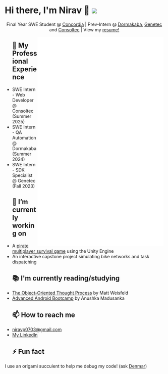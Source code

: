 # Hi there, I'm Nirav 👋 ![](https://komarev.com/ghpvc/?username=Niravanaa)

<p align="center">Final Year SWE Student @ <a href="https://www.concordia.ca">Concordia</a> | Prev-Intern @ <a href="https://www.dormakaba.com/us-en">Dormakaba</a>, <a href="https://www.genetec.com/">Genetec</a> and <a href="https://consoltec.ca/">Consoltec</a> | View my <a href="https://www.linkedin.com/in/niravp0703/details/featured/">resume!</a></p>

<img align="right" src="/github-metrics.svg" alt="Metrics" width="400">

<div id="user-content-toc">
  <ul style="list-style: none;">
    <summary>
     <h2>💼 My Professional Experience</h2>
    </summary>
  </ul>
</div>

- SWE Intern - Web Developer @ Consoltec (Summer 2025)
- SWE Intern - QA Automation @ Dormakaba (Summer 2024)
- SWE Intern - SDK Specialist @ Genetec (Fall 2023)

<div id="user-content-toc">
  <ul style="list-style: none;">
    <summary>
     <h2>🔭 I’m currently working on</h2>
    </summary>
  </ul>
</div>

- A [pirate multiplayer survival game](https://github.com/StoryTime-Productions/Sailcore) using the Unity Engine
- An interactive capstone project simulating bike networks and task dispatching

<div id="user-content-toc">
  <ul style="list-style: none;">
    <summary>
     <h2>📚 I'm currently reading/studying</h2>
    </summary>
  </ul>
</div>

- [The Object-Oriented Thought Process](https://www.oreilly.com/library/view/the-object-oriented-thought/9780135182130/) by Matt Weisfeld
- [Advanced Android Bootcamp](https://www.udemy.com/course/android-architecture-componentsmvvm-with-dagger-retrofit/) by Anushka Madusanka

<div id="user-content-toc">
  <ul style="list-style: none;">
    <summary>
     <h2>📫 How to reach me</h2>
    </summary>
  </ul>
</div>

- [niravp0703@gmail.com](mailto:niravp0703@gmail.com)
- [My LinkedIn](https://www.linkedin.com/in/niravp0703)

<div id="user-content-toc">
  <ul style="list-style: none;">
    <summary>
     <h2>⚡ Fun fact</h2>
    </summary>
  </ul>
</div>

I use an origami succulent to help me debug my code! (ask [Denmar](https://github.com/getll))
